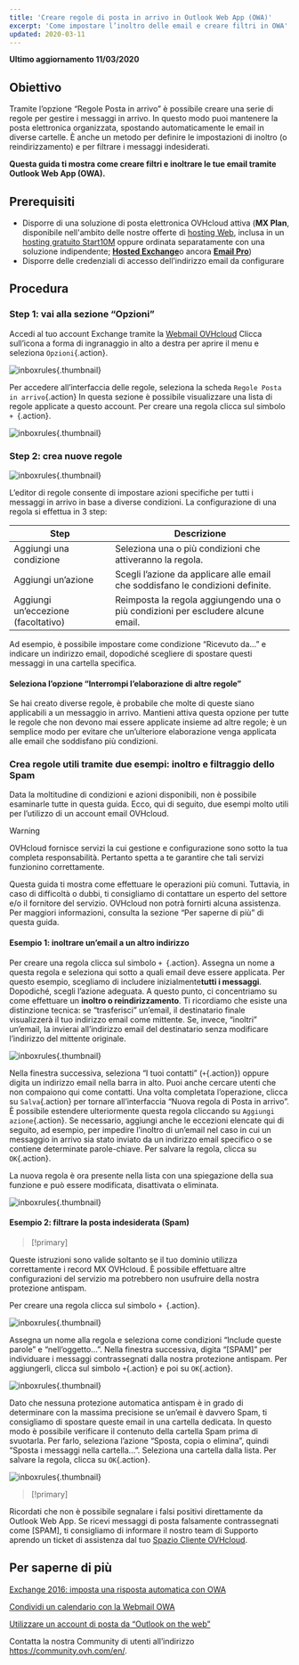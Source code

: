 ```yaml
---
title: 'Creare regole di posta in arrivo in Outlook Web App (OWA)'
excerpt: 'Come impostare l’inoltro delle email e creare filtri in OWA'
updated: 2020-03-11
---
```


**Ultimo aggiornamento 11/03/2020**


## Obiettivo

Tramite l’opzione “Regole Posta in arrivo” è possibile creare una serie di regole per gestire i messaggi in arrivo. In questo modo puoi mantenere la posta elettronica organizzata, spostando automaticamente le email in diverse cartelle. È anche un metodo per definire le impostazioni di inoltro (o reindirizzamento) e per filtrare i messaggi indesiderati.

**Questa guida ti mostra come creare filtri e inoltrare le tue email tramite Outlook Web App (OWA).**


## Prerequisiti

- Disporre di una soluzione di posta elettronica OVHcloud attiva (**MX Plan**, disponibile nell'ambito delle nostre offerte di [hosting Web](https://www.ovhcloud.com/it/web-hosting/), inclusa in un [hosting gratuito Start10M](https://www.ovhcloud.com/it/domains/free-web-hosting/) oppure ordinata separatamente con una soluzione indipendente; [**Hosted Exchange**](https://www.ovhcloud.com/it/emails/hosted-exchange/)o ancora [**Email Pro**](https://www.ovhcloud.com/it/emails/email-pro/))
- Disporre delle credenziali di accesso dell’indirizzo email da configurare


## Procedura

### Step 1: vai alla sezione “Opzioni”

Accedi al tuo account Exchange tramite la [Webmail OVHcloud](https://www.ovh.it/mail) Clicca sull’icona a forma di ingranaggio in alto a destra per aprire il menu e seleziona `Opzioni`{.action}.

![inboxrules](images/exchange-rules-step1.png){.thumbnail}

Per accedere all’interfaccia delle regole, seleziona la scheda `Regole Posta in arrivo`{.action} In questa sezione è possibile visualizzare una lista di regole applicate a questo account. Per creare una regola clicca sul simbolo `+ `{.action}.

![inboxrules](images/exchange-rules-step2.png){.thumbnail}

### Step 2: crea nuove regole

![inboxrules](images/exchange-rules-step3.png){.thumbnail}

L’editor di regole consente di impostare azioni specifiche per tutti i messaggi in arrivo in base a diverse condizioni. La configurazione di una regola si effettua in 3 step:

|Step|Descrizione|
|---|---|
|Aggiungi una condizione|Seleziona una o più condizioni che attiveranno la regola.|
|Aggiungi un’azione|Scegli l’azione da applicare alle email che soddisfano le condizioni definite.|
|Aggiungi un’eccezione (facoltativo)|Reimposta la regola aggiungendo una o più condizioni per escludere alcune email.|

Ad esempio, è possibile impostare come condizione “Ricevuto da...” e indicare un indirizzo email, dopodiché scegliere di spostare questi messaggi in una cartella specifica.

#### Seleziona l’opzione “Interrompi l’elaborazione di altre regole”

Se hai creato diverse regole, è probabile che molte di queste siano applicabili a un messaggio in arrivo. Mantieni attiva questa opzione per tutte le regole che non devono mai essere applicate insieme ad altre regole; è un semplice modo per evitare che un’ulteriore elaborazione venga applicata alle email che soddisfano più condizioni.

### Crea regole utili tramite due esempi: inoltro e filtraggio dello Spam 

Data la moltitudine di condizioni e azioni disponibili, non è possibile esaminarle tutte in questa guida.  Ecco, qui di seguito, due esempi molto utili per l’utilizzo di un account email OVHcloud. 

> [!warning]
>OVHcloud fornisce servizi la cui gestione e configurazione sono sotto la tua completa responsabilità. Pertanto spetta a te garantire che tali servizi funzionino correttamente.
>
>Questa guida ti mostra come effettuare le operazioni più comuni. Tuttavia, in caso di difficoltà o dubbi, ti consigliamo di contattare un esperto del settore e/o il fornitore del servizio. OVHcloud non potrà fornirti alcuna assistenza.  Per maggiori informazioni, consulta la sezione “Per saperne di più” di questa guida.
>

#### Esempio 1: inoltrare un’email a un altro indirizzo

Per creare una regola clicca sul simbolo `+ `{.action}. Assegna un nome a questa regola e seleziona qui sotto a quali email deve essere applicata.  Per questo esempio, scegliamo di includere inizialmente**tutti i messaggi**. Dopodiché, scegli l’azione adeguata. A questo punto, ci concentriamo su come effettuare un **inoltro o reindirizzamento**. Ti ricordiamo che esiste una distinzione tecnica: se “trasferisci” un’email, il destinatario finale visualizzerà il tuo indirizzo email come mittente. Se, invece, “inoltri” un’email, la invierai all’indirizzo email del destinatario senza modificare l’indirizzo del mittente originale. 

![inboxrules](images/exchange-rules-step4.png){.thumbnail}

Nella finestra successiva, seleziona “I tuoi contatti” (`+`{.action}) oppure digita un indirizzo email nella barra in alto. Puoi anche cercare utenti che non compaiono qui come contatti. Una volta completata l’operazione, clicca su `Salva`{.action} per tornare all’interfaccia “Nuova regola di Posta in arrivo”. È possibile estendere ulteriormente questa regola cliccando su `Aggiungi azione`{.action}. Se necessario, aggiungi anche le eccezioni elencate qui di seguito, ad esempio, per impedire l’inoltro di un’email nel caso in cui un messaggio in arrivo sia stato inviato da un indirizzo email specifico o se contiene determinate parole-chiave. Per salvare la regola, clicca su `OK`{.action}.

La nuova regola è ora presente nella lista con una spiegazione della sua funzione e può essere modificata, disattivata o eliminata.

![inboxrules](images/redirection_rulebis.gif){.thumbnail}


#### Esempio 2: filtrare la posta indesiderata (Spam)

> [!primary]
>
Queste istruzioni sono valide soltanto se il tuo dominio utilizza correttamente i record MX OVHcloud. È possibile effettuare altre configurazioni del servizio ma potrebbero non usufruire della nostra protezione antispam.
>

Per creare una regola clicca sul simbolo `+ `{.action}.

![inboxrules](images/exchange-rules-step7.png){.thumbnail}

Assegna un nome alla regola e seleziona come condizioni “Include queste parole” e “nell’oggetto...”. Nella finestra successiva, digita “[SPAM]” per individuare i messaggi contrassegnati dalla nostra protezione antispam. Per aggiungerli, clicca sul simbolo `+`{.action} e poi su `OK`{.action}.

![inboxrules](images/exchange-rules-step8.png){.thumbnail}

Dato che nessuna protezione automatica antispam è in grado di determinare con la massima precisione se un’email è davvero Spam, ti consigliamo di spostare queste email in una cartella dedicata. In questo modo è possibile verificare il contenuto della cartella Spam prima di svuotarla. Per farlo, seleziona l’azione “Sposta, copia o elimina”, quindi “Sposta i messaggi nella cartella...”. Seleziona una cartella dalla lista. Per salvare la regola, clicca su `OK`{.action}.

![inboxrules](images/exchange-rules-step9_2.png){.thumbnail}


> [!primary]
>
Ricordati che non è possibile segnalare i falsi positivi direttamente da Outlook Web App. Se ricevi messaggi di posta falsamente contrassegnati come [SPAM], ti consigliamo di informare il nostro team di Supporto aprendo un ticket di assistenza dal tuo [Spazio Cliente OVHcloud](https://www.ovh.com/manager/dedicated/#/support/tickets/new).  
>


## Per saperne di più 

[Exchange 2016: imposta una risposta automatica con OWA](/pages/web/microsoft-collaborative-solutions/owa_automatic_replies)

[Condividi un calendario con la Webmail OWA](/pages/web/microsoft-collaborative-solutions/owa_calendar_sharing)

[Utilizzare un account di posta da “Outlook on the web”](/pages/web/emails/email_owa)

Contatta la nostra Community di utenti all’indirizzo <https://community.ovh.com/en/>.
